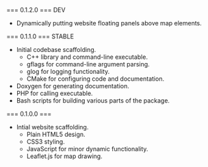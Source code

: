 
=== 0.1.2.0 ===
DEV

* Dynamically putting website floating panels above map elements.

=== 0.1.1.0 ===
STABLE

* Initial codebase scaffolding.
  - C++ library and command-line executable.
  - gflags for command-line argument parsing.
  - glog for logging functionality.
  - CMake for configuring code and documentation.
* Doxygen for generating documentation.
* PHP for calling executable.
* Bash scripts for building various parts of the package.

=== 0.1.0.0 ===

* Intial website scaffolding.
  - Plain HTML5 design.
  - CSS3 styling.
  - JavaScript for minor dynamic functionality.
  - Leaflet.js for map drawing.
